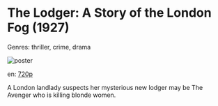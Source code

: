 # The Lodger: A Story of the London Fog (1927)

Genres: thriller, crime, drama

![poster](http://image.tmdb.org/t/p/w500/feCIblDiTU1L2uWTi3rtYw6Nzyz.jpg)

en:
  [720p](magnet:?xt=urn:btih:24F027D2925F329FDED21A0FB35D6D2CAA196F63&tr=udp://glotorrents.pw:6969/announce&tr=udp://tracker.opentrackr.org:1337/announce&tr=udp://torrent.gresille.org:80/announce&tr=udp://tracker.openbittorrent.com:80&tr=udp://tracker.coppersurfer.tk:6969&tr=udp://tracker.leechers-paradise.org:6969&tr=udp://p4p.arenabg.ch:1337&tr=udp://tracker.internetwarriors.net:1337)
  


A London landlady suspects her mysterious new lodger may be The Avenger who is killing blonde women.